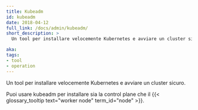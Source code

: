 ```yaml
---
title: Kubeadm
id: kubeadm
date: 2018-04-12
full_link: /docs/admin/kubeadm/
short_description: >
  Un tool per installare velocemente Kubernetes e avviare un cluster sicuro.

aka: 
tags:
- tool
- operation
---
```

 Un tool per installare velocemente Kubernetes e avviare un cluster sicuro.

<!--more--> 

Puoi usare kubeadm per installare sia la control plane che il {{< glossary_tooltip text="worker node" term_id="node" >}}.


